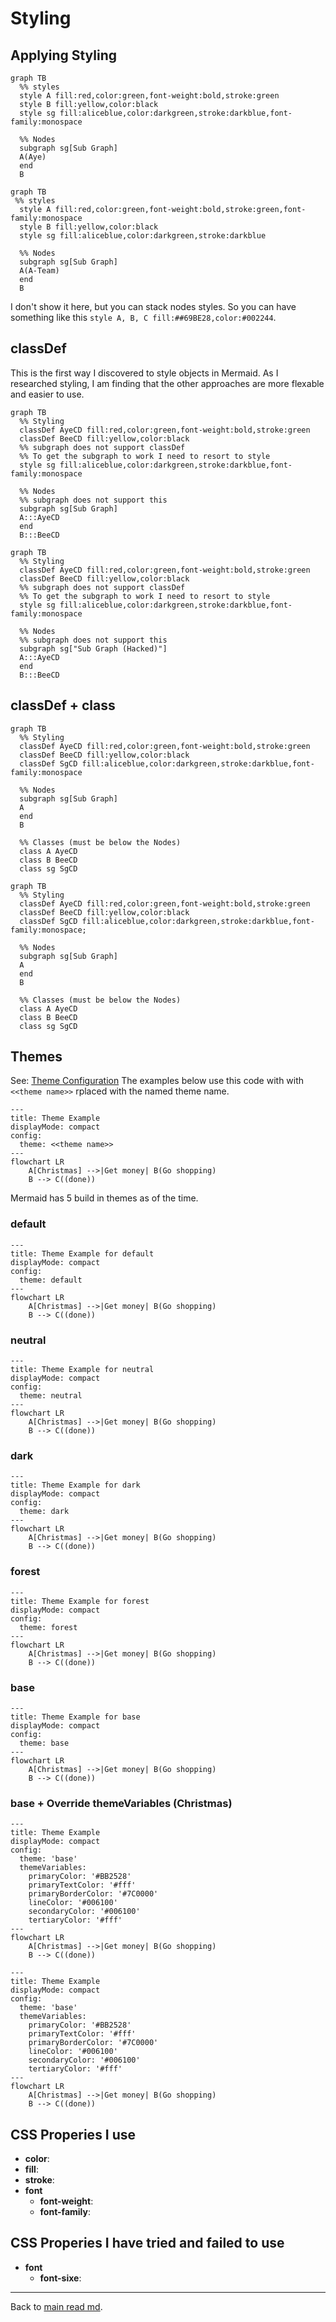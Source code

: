 # Styling

## Applying Styling

``` text
graph TB
  %% styles
  style A fill:red,color:green,font-weight:bold,stroke:green
  style B fill:yellow,color:black
  style sg fill:aliceblue,color:darkgreen,stroke:darkblue,font-family:monospace

  %% Nodes
  subgraph sg[Sub Graph]
  A(Aye)
  end
  B
```

``` mermaid
graph TB
 %% styles
  style A fill:red,color:green,font-weight:bold,stroke:green,font-family:monospace
  style B fill:yellow,color:black
  style sg fill:aliceblue,color:darkgreen,stroke:darkblue

  %% Nodes
  subgraph sg[Sub Graph]
  A(A-Team)
  end
  B
```
I don't show it here, but you can stack nodes styles. So you can have something like this `style A, B, C fill:##69BE28,color:#002244`.
## classDef
This is the first way I discovered to style objects in Mermaid. As I researched styling, I am finding that the other approaches are more flexable and easier to use. 
``` text
graph TB
  %% Styling
  classDef AyeCD fill:red,color:green,font-weight:bold,stroke:green
  classDef BeeCD fill:yellow,color:black
  %% subgraph does not support classDef
  %% To get the subgraph to work I need to resort to style
  style sg fill:aliceblue,color:darkgreen,stroke:darkblue,font-family:monospace
  
  %% Nodes
  %% subgraph does not support this
  subgraph sg[Sub Graph]
  A:::AyeCD
  end
  B:::BeeCD
```

``` mermaid
graph TB
  %% Styling
  classDef AyeCD fill:red,color:green,font-weight:bold,stroke:green
  classDef BeeCD fill:yellow,color:black
  %% subgraph does not support classDef
  %% To get the subgraph to work I need to resort to style
  style sg fill:aliceblue,color:darkgreen,stroke:darkblue,font-family:monospace
  
  %% Nodes
  %% subgraph does not support this
  subgraph sg["Sub Graph (Hacked)"]
  A:::AyeCD
  end
  B:::BeeCD
```

## classDef + class

``` text
graph TB
  %% Styling
  classDef AyeCD fill:red,color:green,font-weight:bold,stroke:green
  classDef BeeCD fill:yellow,color:black
  classDef SgCD fill:aliceblue,color:darkgreen,stroke:darkblue,font-family:monospace

  %% Nodes
  subgraph sg[Sub Graph]
  A
  end
  B

  %% Classes (must be below the Nodes)
  class A AyeCD
  class B BeeCD
  class sg SgCD
```

``` mermaid
graph TB
  %% Styling
  classDef AyeCD fill:red,color:green,font-weight:bold,stroke:green
  classDef BeeCD fill:yellow,color:black
  classDef SgCD fill:aliceblue,color:darkgreen,stroke:darkblue,font-family:monospace;

  %% Nodes
  subgraph sg[Sub Graph]
  A
  end
  B

  %% Classes (must be below the Nodes)
  class A AyeCD
  class B BeeCD
  class sg SgCD
```

## Themes
See: [Theme Configuration](https://mermaid.js.org/config/theming.html)
The examples below use this code with with `<<theme name>>` rplaced with the named theme name.
``` text
---
title: Theme Example
displayMode: compact
config:
  theme: <<theme name>>
---
flowchart LR
    A[Christmas] -->|Get money| B(Go shopping)
    B --> C((done))
```
Mermaid has 5 build in themes as of the time. 

### default

``` mermaid
---
title: Theme Example for default
displayMode: compact
config:
  theme: default 
---
flowchart LR
    A[Christmas] -->|Get money| B(Go shopping)
    B --> C((done))
```

### neutral

``` mermaid
---
title: Theme Example for neutral
displayMode: compact
config:
  theme: neutral 
---
flowchart LR
    A[Christmas] -->|Get money| B(Go shopping)
    B --> C((done))
```
### dark

``` mermaid
---
title: Theme Example for dark
displayMode: compact
config:
  theme: dark 
---
flowchart LR
    A[Christmas] -->|Get money| B(Go shopping)
    B --> C((done))
```

### forest

``` mermaid
---
title: Theme Example for forest
displayMode: compact
config:
  theme: forest 
---
flowchart LR
    A[Christmas] -->|Get money| B(Go shopping)
    B --> C((done))
```

### base

``` mermaid
---
title: Theme Example for base
displayMode: compact
config:
  theme: base 
---
flowchart LR
    A[Christmas] -->|Get money| B(Go shopping)
    B --> C((done))
```

### base + Override themeVariables (Christmas)

``` text
---
title: Theme Example
displayMode: compact
config:
  theme: 'base'
  themeVariables:
    primaryColor: '#BB2528'
    primaryTextColor: '#fff'
    primaryBorderColor: '#7C0000'
    lineColor: '#006100'
    secondaryColor: '#006100'
    tertiaryColor: '#fff'
---
flowchart LR
    A[Christmas] -->|Get money| B(Go shopping)
    B --> C((done))
```

``` mermaid
---
title: Theme Example
displayMode: compact
config:
  theme: 'base'
  themeVariables:
    primaryColor: '#BB2528'
    primaryTextColor: '#fff'
    primaryBorderColor: '#7C0000'
    lineColor: '#006100'
    secondaryColor: '#006100'
    tertiaryColor: '#fff'
---
flowchart LR
    A[Christmas] -->|Get money| B(Go shopping)
    B --> C((done))
```

## CSS Properies I use

- **color**:
- **fill**: 
- **stroke**: 
- **font**
  - **font-weight**:
  - **font-family**:

## CSS Properies I have tried and failed to use

- **font**
  - **font-sixe**:

---
Back to [main read md](readme.md).